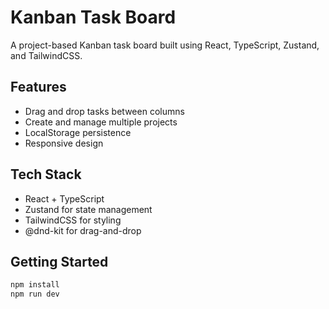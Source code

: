 # Kanban Task Board

A project-based Kanban task board built using React, TypeScript, Zustand, and TailwindCSS.

## Features
- Drag and drop tasks between columns
- Create and manage multiple projects
- LocalStorage persistence
- Responsive design

## Tech Stack
- React + TypeScript
- Zustand for state management
- TailwindCSS for styling
- @dnd-kit for drag-and-drop

## Getting Started

```bash
npm install
npm run dev
